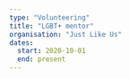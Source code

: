 ```yaml
---
type: "Volunteering"
title: "LGBT+ mentor"
organisation: "Just Like Us"
dates:
  start: 2020-10-01
  end: present
---
```

